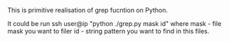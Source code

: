 This is primitive realisation of grep fucntion on Python. 

It could be run 
ssh user@ip "python ./grep.py mask id" 
where 
	mask  - file mask you want to filer
	id - string pattern you want to find in this files.